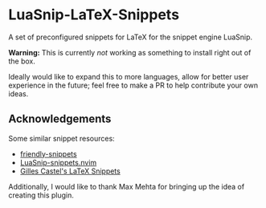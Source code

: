 # LuaSnip-LaTeX-Snippets

A set of preconfigured snippets for LaTeX for the snippet engine LuaSnip.

**Warning:** This is currently *not* working as something to install right out of the box.

Ideally would like to expand this to more languages, allow for better user experience in the future; feel free to make a PR to help contribute your own ideas.

## Acknowledgements
Some similar snippet resources:
- [friendly-snippets](https://github.com/rafamadriz/friendly-snippets/)
- [LuaSnip-snippets.nvim](https://github.com/molleweide/LuaSnip-snippets.nvim)
- [Gilles Castel's LaTeX Snippets](https://github.com/gillescastel/latex-snippets)

Additionally, I would like to thank Max Mehta for bringing up the idea of creating this plugin.
